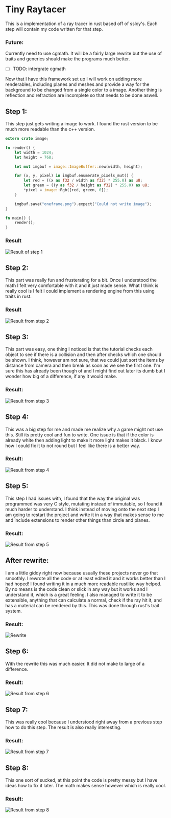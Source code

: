 # Tiny Raytacer
This is a implementation of a ray tracer in rust based off of ssloy's.
Each step will contain my code written for that step.

### Future:

Currently need to use cgmath. It will be a fairly large rewrite but the use of
traits and generics should make the programs much better.
- [ ] TODO: intergrate cgmath

Now that I have this framework set up I will work on adding more renderables,
including planes and meshes and provide a way for the background to be changed
from a single color to a image. Another thing is reflection and refraction are 
incomplete so that needs to be done aswell.

## Step 1:

This step just gets writing a image to work. I found the rust version to be much
more readable than the c++ version.

```rust
extern crate image;

fn render() {
    let width = 1024;
    let height = 768;

    let mut imgbuf = image::ImageBuffer::new(width, height);

    for (x, y, pixel) in imgbuf.enumerate_pixels_mut() {
        let red = ((x as f32 / width as f32) * 255.0) as u8;
        let green = ((y as f32 / height as f32) * 255.0) as u8;
        *pixel = image::Rgb([red, green, 0]);
    }

    imgbuf.save("oneframe.png").expect("Could not write image");
}

fn main() {
    render();
}
```

### Result
![Result of step 1](step1.png)

## Step 2:

This part was really fun and frusterating for a bit. Once I understood the math
I felt very comfortable with it and it just made sense. What I think is really 
cool is I felt I could implement a rendering engine from this using traits in 
rust.

### Result
![Result from step 2](step2.png)

## Step 3:

This part was easy, one thing I noticed is that the tutorial checks each object 
to see if there is a collision and then after checks which one should be shown.
I think, however am not sure, that we could just sort the items by distance from
camera and then break as soon as we see the first one. I'm sure this has already
been though of and I might find out later its dumb but I wonder how big of a 
difference, if any it would make.

### Result:
![Result from step 3](step3.png)

## Step 4:

This was a big step for me and made me realize why a game might not use this.
Still its pretty cool and fun to write. One issue is that if the color is 
already white then adding light to make it more light makes it black. I know 
how I could fix it to not round but I feel like there is a better way.

### Result:
![Result from step 4](step4.png)

## Step 5:

This step I had issues with, I found that the way the original was programmed 
was very C style, mutating instead of immutable, so I found it much harder to 
understand. I think instead of moving onto the next step I am going to restart
the project and write it in a way that makes sense to me and include 
extensions to render other things than circle and planes.

### Result:
![Result from step 5](step5.png)

## After rewrite:

I am a little giddy right now because usually these projects never go that 
smoothly. I rewrote all the code or at least edited it and it works better than
I had hoped! I found writing it in a much more readable rustlike way helped. By 
no means is the code clean or slick in any way but it works and I understand it, 
which is a great feeling. I also managed to write it to be extensible, anything
that can calculate a normal, check if the ray hit it, and has a material can be 
rendered by this. This was done through rust's trait system.

### Result:
![Rewrite](rewrite.png)

## Step 6:

With the rewrite this was much easier. It did not make to large of a difference.

### Result:
![Result from step 6](step6.png)

## Step 7:

This was really cool because I understood right away from a previous step how to
do this step. The result is also really interesting.

### Result:
![Result from step 7](step7.png)

## Step 8:

This one sort of sucked, at this point the code is pretty messy but I have ideas
how to fix it later. The math makes sense however which is really cool.

### Result:
![Result from step 8](step8.png)